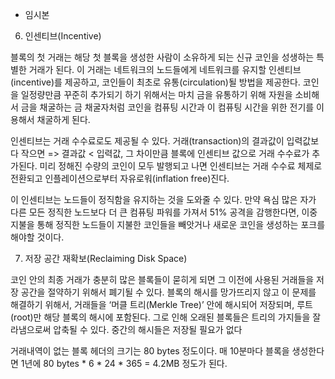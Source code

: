 * 임시본

6. 인센티브(Incentive)

블록의 첫 거래는 해당 첫 블록을 생성한 사람이 소유하게 되는 신규 코인을 성생하는
특별한 거래가 된다. 
이 거래는 네트워크의 노드들에게 네트워크를 유지할 인센티브(incentive)를 제공하고,
코인들이 최초로 유통(circulation)될 방법을 제공한다.
코인을 일정량만큼 꾸준히 추가되기 하기 위해서는 마치 금을 유통하기 위해 자원을 소비해서 금을 채굴하는 금 채굴자처럼 코인을 컴퓨팅 시간과 이 컴퓨팅 시간을 위한 전기를 이용해서 채굴하게 된다.

인센티브는 거래 수수료로도 제공될 수 있다. 거래(transaction)의 결과값이 입력값보다 작으면 => 결과값 < 입력값, 그 차이만큼 블록에 인센티브 값으로 거래 수수료가 추가된다.
미리 정해진 수량의 코인이 모두 발행되고 나면 인센티브는 거래 수수료 체제로 전환되고 
인플레이션으로부터 자유로워(inflation free)진다.

이 인센티브는 노드들이 정직함을 유지하는 것을 도와줄 수 있다. 만약 욕심 많은 자가 다른 모든 정직한 노드보다 더 큰 컴퓨팅 파워를 가져서 51% 공격을 감행한다면, 이중지불을 통해 
정직한 노드들이 지불한 코인들을 빼앗거나 새로운 코인을 생성하는 포크를 해야할 것이다.
 

7. 저장 공간 재확보(Reclaiming Disk Space)

코인 안의 최종 거래가 충분히 많은 블록들이 묻히게 되면 그 이전에 사용된 거래들을 저장 공간을 절약하기 위해서 폐기될 수 있다.
블록의 해시를 망가뜨리지 않고 이 문제를 해결하기 위해서, 거래들을 ‘머클 트리(Merkle Tree)’ 안에 해시되어 저장되며, 루트(root)만 해당 블록의 해시에 포함된다.
그로 인해 오래된 블록들은 트리의 가지들을 잘라냄으로써 압축될 수 있다. 중간의 해시들은 저장될 필요가 없다













거래내역이 없는 블록 헤더의 크기는 80 bytes 정도이다. 매 10분마다 블록을 생성한다면 
1년에 80 bytes * 6 * 24 * 365 = 4.2MB 정도가 된다.
